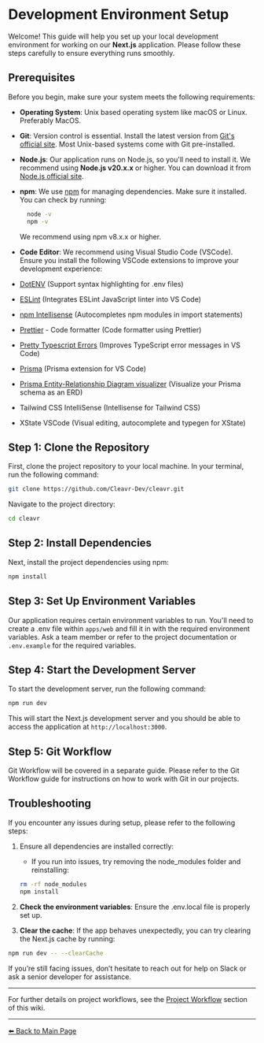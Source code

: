 # Development Environment Setup

Welcome! This guide will help you set up your local development environment for working on our **Next.js** application. Please follow these steps carefully to ensure everything runs smoothly.

## Prerequisites

Before you begin, make sure your system meets the following requirements:

- **Operating System**: Unix based operating system like macOS or Linux. Preferably MacOS.
- **Git**: Version control is essential. Install the latest version from [Git's official site](https://git-scm.com/). Most Unix-based systems come with Git pre-installed.
- **Node.js**: Our application runs on Node.js, so you'll need to install it. We recommend using **Node.js v20.x.x** or higher. You can download it from [Node.js official site](https://nodejs.org/).
- **npm**: We use [npm](https://www.npmjs.com/) for managing dependencies. Make sure it installed. You can check by running:

  ```bash
    node -v
    npm -v
  ```

  We recommend using npm v8.x.x or higher.
- **Code Editor**: We recommend using Visual Studio Code (VSCode). Ensure you install the following VSCode extensions to improve your development experience:
- [DotENV](https://marketplace.visualstudio.com/items?itemName=mikestead.dotenv) (Support syntax highlighting for .env files)
- [ESLint](https://marketplace.visualstudio.com/items?itemName=dbaeumer.vscode-eslint) (Integrates ESLint JavaScript linter into VS Code)
- [npm Intellisense](https://marketplace.visualstudio.com/items?itemName=christian-kohler.npm-intellisense) (Autocompletes npm modules in import statements)
- [Prettier](https://marketplace.visualstudio.com/items?itemName=esbenp.prettier-vscode) - Code formatter (Code formatter using Prettier)
- [Pretty Typescript Errors](https://marketplace.visualstudio.com/items?itemName=yoavbls.pretty-ts-errors) (Improves TypeScript error messages in VS Code)
- [Prisma](https://marketplace.visualstudio.com/items?itemName=Prisma.prisma) (Prisma extension for VS Code)
- [Prisma Entity-Relationship Diagram visualizer](https://marketplace.visualstudio.com/items?itemName=bocovo.prisma-erd-visualizer) (Visualize your Prisma schema as an ERD)
- Tailwind CSS IntelliSense (Intellisense for Tailwind CSS)
- XState VSCode (Visual editing, autocomplete and typegen for XState)

## Step 1: Clone the Repository

First, clone the project repository to your local machine. In your terminal, run the following command:
  
```bash
git clone https://github.com/Cleavr-Dev/cleavr.git
```

Navigate to the project directory:

```bash
cd cleavr
```

## Step 2: Install Dependencies

Next, install the project dependencies using npm:

```bash
npm install
```

## Step 3: Set Up Environment Variables

Our application requires certain environment variables to run. You'll need to create a .env file within `apps/web` and fill it in with the required environment variables. Ask a team member or refer to the project documentation or `.env.example` for the required variables.

## Step 4: Start the Development Server

To start the development server, run the following command:

```bash
npm run dev
```

This will start the Next.js development server and you should be able to access the application at `http://localhost:3000`.

## Step 5: Git Workflow

Git Workflow will be covered in a separate guide. Please refer to the Git Workflow guide for instructions on how to work with Git in our projects.

## Troubleshooting

If you encounter any issues during setup, please refer to the following steps:

1. Ensure all dependencies are installed correctly:
    - If you run into issues, try removing the node_modules folder and reinstalling:

    ```bash
    rm -rf node_modules
    npm install
    ```

1. **Check the environment variables**: Ensure the .env.local file is properly set up.

1. **Clear the cache**: If the app behaves unexpectedly, you can try clearing the Next.js cache by running:

```bash
npm run dev -- --clearCache
```

If you’re still facing issues, don’t hesitate to reach out for help on Slack or ask a senior developer for assistance.

---

For further details on project workflows, see the [Project Workflow](./6.%20Project%20Workflow.md) section of this wiki.

---

[⬅️ Back to Main Page](../New%20Developer%20Orientation%20and%20Resources.md)